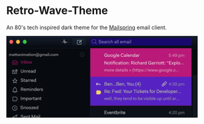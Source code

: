 # Retro-Wave-Theme

An 80's tech inspired dark theme for the [Mailspring](http://www.getmailspring.com/) email client.

<img src="https://github.com/mattanimation/Mailspring-Theme-Starter/blob/master/screenshot/custom-theme.png" />

